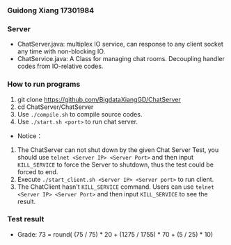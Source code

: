### Guidong Xiang 17301984

### Server
- ChatServer.java: multiplex IO service, can response to any client socket any time with non-blocking IO.
- ChatService.java: A Class for managing chat rooms. Decoupling handler codes from IO-relative codes.

### How to run programs
1. git clone https://github.com/BigdataXiangGD/ChatServer
1. cd ChatServer/ChatServer
1. Use `./compile.sh` to compile source codes.
1. Use `./start.sh <port>` to run chat server.

- Notice：
1. The ChatServer can not shut down by the given Chat Server Test, you should use `telnet <Server IP> <Server Port>` and then input `KILL_SERVICE` to force the Server to shutdown, thus the test could be forced to end.
1. Execute `./start_client.sh <Server IP> <Server port>` to run client.
1. The ChatClient hasn't `KILL_SERVICE` command. Users can use `telnet <Server IP> <Server Port>` and then input `KILL_SERVICE` to see the result.

### Test result
- Grade: 73 = round( (75 / 75) * 20 + (1275 / 1755) * 70 + (5 / 25) * 10)

